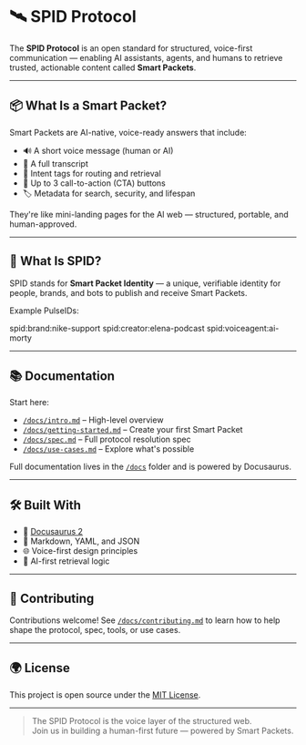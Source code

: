 # 🛰️ SPID Protocol

The **SPID Protocol** is an open standard for structured, voice-first communication — enabling AI assistants, agents, and humans to retrieve trusted, actionable content called **Smart Packets**.

---

## 📦 What Is a Smart Packet?

Smart Packets are AI-native, voice-ready answers that include:

- 🔊 A short voice message (human or AI)
- 📜 A full transcript
- 🧠 Intent tags for routing and retrieval
- 🎯 Up to 3 call-to-action (CTA) buttons
- 🏷️ Metadata for search, security, and lifespan

They're like mini-landing pages for the AI web — structured, portable, and human-approved.

---

## 🔄 What Is SPID?

SPID stands for **Smart Packet Identity** — a unique, verifiable identity for people, brands, and bots to publish and receive Smart Packets.

Example PulseIDs:

spid:brand:nike-support
 spid:creator:elena-podcast
 spid:voiceagent:ai-morty

---

## 📚 Documentation

Start here:

- [`/docs/intro.md`](./docs/intro.md) – High-level overview
- [`/docs/getting-started.md`](./docs/getting-started.md) – Create your first Smart Packet
- [`/docs/spec.md`](./docs/spec.md) – Full protocol resolution spec
- [`/docs/use-cases.md`](./docs/use-cases.md) – Explore what's possible

Full documentation lives in the [`/docs`](./docs) folder and is powered by Docusaurus.

---

## 🛠 Built With

- 📄 [Docusaurus 2](https://docusaurus.io/)
- 🧠 Markdown, YAML, and JSON
- 🌐 Voice-first design principles
- 🤖 AI-first retrieval logic

---

## 🤝 Contributing

Contributions welcome! See [`/docs/contributing.md`](./docs/contributing.md) to learn how to help shape the protocol, spec, tools, or use cases.

---

## 🌍 License

This project is open source under the [MIT License](./LICENSE).

---

> The SPID Protocol is the voice layer of the structured web.  
> Join us in building a human-first future — powered by Smart Packets.


